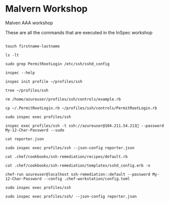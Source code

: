 # Malvern Workshop
Malven AAA workshop

These are all the commands that are executed in the InSpec workshop

```ssh azureuser@<your ip> (My-12-Char-Password)
  
touch firstname-lastname

ls -lt

sudo grep PermitRootLogin /etc/ssh/sshd_config

inspec --help

inspec init profile ~/profiles/ssh

tree ~/profiles/ssh

rm /home/azureuser/profiles/ssh/controls/example.rb

cp ~/.PermitRootLogin.rb ~/profiles/ssh/controls/PermitRootLogin.rb

sudo inspec exec profiles/ssh

inspec exec profiles/ssh -t ssh://azureuser@104.211.54.213 --password My-12-Char-Password --sudo

cat reporter.json

sudo inspec exec profiles/ssh --json-config reporter.json

cat .chef/cookbooks/ssh-remediation/recipes/default.rb

cat .chef/cookbooks/ssh-remediation/templates/sshd_config.erb -n

chef-run azureuser@localhost ssh-remediation::default --password My-12-Char-Password --config .chef-workstation/config.toml

sudo inspec exec profiles/ssh

sudo inspec exec profiles/ssh/ --json-config reporter.json


